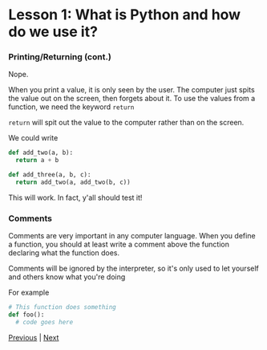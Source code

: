 # Lesson 1: What is Python and how do we use it?

### Printing/Returning (cont.)
Nope.

When you print a value, it is only seen by the user. The computer just spits the value out on the screen, then forgets about it. To use the values from a function, we need the keyword `return`

`return` will spit out the value to the computer rather than on the screen.

We could write

```Python
def add_two(a, b):
  return a + b

def add_three(a, b, c):
  return add_two(a, add_two(b, c))
```

This will work. In fact, y'all should test it!

### Comments

Comments are very important in any computer language. When you define a function, you should at least write a comment above the function declaring what the function does.

Comments will be ignored by the interpreter, so it's only used to let yourself and others know what you're doing

For example
```python
# This function does something
def foo():
  # code goes here
```

[Previous](lesson1_3.html) | [Next](lesson1_5.html)
